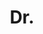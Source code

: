 ---
name: Peter Gräf
title: Dr.
email: peter.graef@math.uni-heidelberg.de
website: 
github: 
linkedin: 
twitter: 
googlescholar: 
researchgate: 
orcid: 
image: prof.svg
description: >
  Research interests in p-adic analysis, modularity, and Hida theory.
--- 